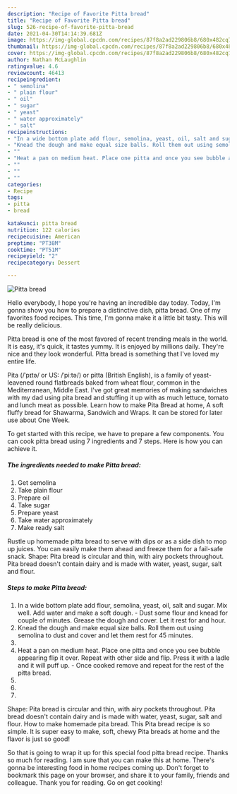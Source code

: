 ```yaml
---
description: "Recipe of Favorite Pitta bread"
title: "Recipe of Favorite Pitta bread"
slug: 526-recipe-of-favorite-pitta-bread
date: 2021-04-30T14:14:39.681Z
image: https://img-global.cpcdn.com/recipes/87f8a2ad229806b8/680x482cq70/pitta-bread-recipe-main-photo.jpg
thumbnail: https://img-global.cpcdn.com/recipes/87f8a2ad229806b8/680x482cq70/pitta-bread-recipe-main-photo.jpg
cover: https://img-global.cpcdn.com/recipes/87f8a2ad229806b8/680x482cq70/pitta-bread-recipe-main-photo.jpg
author: Nathan McLaughlin
ratingvalue: 4.6
reviewcount: 46413
recipeingredient:
- " semolina"
- " plain flour"
- " oil"
- " sugar"
- " yeast"
- " water approximately"
- " salt"
recipeinstructions:
- "In a wide bottom plate add flour, semolina, yeast, oil, salt and sugar. Mix well. Add water and make a soft dough.  Dust some flour and knead for couple of minutes. Grease the dough and cover. Let it rest for and hour."
- "Knead the dough and make equal size balls. Roll them out using semolina to dust and cover and let them rest for 45 minutes."
- ""
- "Heat a pan on medium heat. Place one pitta and once you see bubble appearing flip it over. Repeat with other side and flip. Press it with a ladle and it will puff up.  Once cooked remove and repeat for the rest of the pitta bread."
- ""
- ""
- ""
categories:
- Recipe
tags:
- pitta
- bread

katakunci: pitta bread 
nutrition: 122 calories
recipecuisine: American
preptime: "PT38M"
cooktime: "PT51M"
recipeyield: "2"
recipecategory: Dessert

---
```



![Pitta bread](https://img-global.cpcdn.com/recipes/87f8a2ad229806b8/680x482cq70/pitta-bread-recipe-main-photo.jpg)

Hello everybody, I hope you're having an incredible day today. Today, I'm gonna show you how to prepare a distinctive dish, pitta bread. One of my favorites food recipes. This time, I'm gonna make it a little bit tasty. This will be really delicious.

Pitta bread is one of the most favored of recent trending meals in the world. It is easy, it's quick, it tastes yummy. It is enjoyed by millions daily. They're nice and they look wonderful. Pitta bread is something that I've loved my entire life.

Pita (/ˈpɪtə/ or US: /ˈpiːtə/) or pitta (British English), is a family of yeast-leavened round flatbreads baked from wheat flour, common in the Mediterranean, Middle East. I&#39;ve got great memories of making sandwiches with my dad using pita bread and stuffing it up with as much lettuce, tomato and lunch meat as possible. Learn how to make Pita Bread at home, A soft fluffy bread for Shawarma, Sandwich and Wraps. It can be stored for later use about One Week.


To get started with this recipe, we have to prepare a few components. You can cook pitta bread using 7 ingredients and 7 steps. Here is how you can achieve it.

<!--inarticleads1-->

##### The ingredients needed to make Pitta bread:

1. Get  semolina
1. Take  plain flour
1. Prepare  oil
1. Take  sugar
1. Prepare  yeast
1. Take  water approximately
1. Make ready  salt


Rustle up homemade pitta bread to serve with dips or as a side dish to mop up juices. You can easily make them ahead and freeze them for a fail-safe snack. Shape: Pita bread is circular and thin, with airy pockets throughout. Pita bread doesn&#39;t contain dairy and is made with water, yeast, sugar, salt and flour. 

<!--inarticleads2-->

##### Steps to make Pitta bread:

1. In a wide bottom plate add flour, semolina, yeast, oil, salt and sugar. Mix well. Add water and make a soft dough.  - Dust some flour and knead for couple of minutes. Grease the dough and cover. Let it rest for and hour.
1. Knead the dough and make equal size balls. Roll them out using semolina to dust and cover and let them rest for 45 minutes.
1. 
1. Heat a pan on medium heat. Place one pitta and once you see bubble appearing flip it over. Repeat with other side and flip. Press it with a ladle and it will puff up.  - Once cooked remove and repeat for the rest of the pitta bread.
1. 
1. 
1. 


Shape: Pita bread is circular and thin, with airy pockets throughout. Pita bread doesn&#39;t contain dairy and is made with water, yeast, sugar, salt and flour. How to make homemade pita bread. This Pita bread recipe is so simple. It is super easy to make, soft, chewy Pita breads at home and the flavor is just so good! 

So that is going to wrap it up for this special food pitta bread recipe. Thanks so much for reading. I am sure that you can make this at home. There's gonna be interesting food in home recipes coming up. Don't forget to bookmark this page on your browser, and share it to your family, friends and colleague. Thank you for reading. Go on get cooking!
